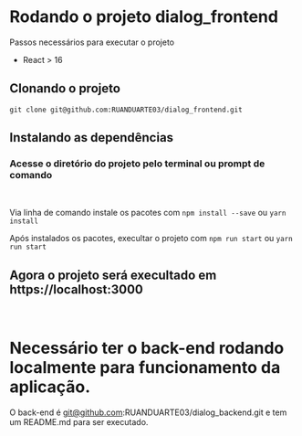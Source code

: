 # Rodando o projeto dialog_frontend

Passos necessários para executar o projeto

- React > 16

## Clonando o projeto

`git clone git@github.com:RUANDUARTE03/dialog_frontend.git`

## Instalando as dependências

### Acesse o diretório do projeto pelo terminal ou prompt de comando

<br>

Via linha de comando instale os pacotes com
`npm install --save` ou `yarn install`
<br>

Após instalados os pacotes, execultar o projeto com `npm run start` ou `yarn run start`

## Agora o projeto será execultado em https://localhost:3000

<br>

# Necessário ter o back-end rodando localmente para funcionamento da aplicação.

O back-end é git@github.com:RUANDUARTE03/dialog_backend.git e tem um README.md para ser executado.
